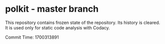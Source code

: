 # polkit - master branch

This repository contains frozen state of the repository.
Its history is cleared. It is used only for static code
analysis with Codacy.

Commit Time: 1700313891